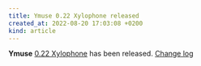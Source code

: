 ```yaml
---
title: Ymuse 0.22 Xylophone released
created_at: 2022-08-20 17:03:08 +0200
kind: article
---
```


**Ymuse** [0.22 Xylophone](https://yktoo.com/en/blog/post/2023/10/04-0.22-xylophone/) has been released.
[Change log](https://github.com/yktoo/ymuse/releases/tag/v0.22)
